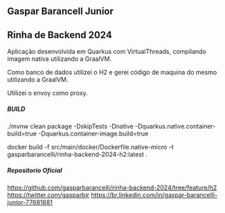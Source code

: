 ## Gaspar Barancell Junior


## Rinha de Backend 2024

Aplicação desenvolvida em Quarkus com VirtualThreads, compilando imagem nativa utilizando a GraalVM.

Como banco de dados utilizei o H2 e gerei código de maquina do mesmo utilizando a GraalVM.

Utilizei o envoy como proxy.


##### BUILD

./mvnw clean package -DskipTests -Dnative -Dquarkus.native.container-build=true -Dquarkus.container-image.build=true

docker build -f src/main/docker/Dockerfile.native-micro -t gasparbarancelli/rinha-backend-2024-h2:latest .


##### Repositorio Oficial

https://github.com/gasparbarancelli/rinha-backend-2024/tree/feature/h2
https://twitter.com/gasparbjr
https://br.linkedin.com/in/gaspar-barancelli-junior-77681881
